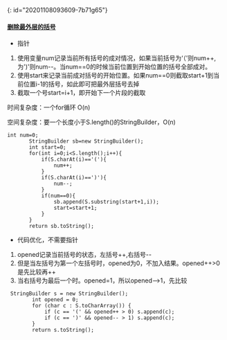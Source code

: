 {: id="20201108093609-7b71g65"}

#### [删除最外层的括号](https://leetcode-cn.com/problems/remove-outermost-parentheses/)

* 指针

1. 使用变量num记录当前所有括号的成对情况，如果当前括号为‘（’则num++,为')'则num--。当num==0的时候当前位置到开始位置的括号全部成对。
2. 使用start来记录当前成对括号的开始位置。如果num==0则截取start+1到当前位置i-1的括号，如此即可把最外层括号去掉
3. 截取一个号start=i+1，即开始下一个片段的截取

时间复杂度：一个for循环 O(n)

空间复杂度：要一个长度小于S.length()的StringBuilder，O(n)

```
int num=0;
       StringBuilder sb=new StringBuilder();
       int start=0;
       for(int i=0;i<S.length();i++){
           if(S.charAt(i)=='('){
               num++;
           }
           if(S.charAt(i)==')'){
               num--;
           }
           if(num==0){
               sb.append(S.substring(start+1,i));
               start=start+1;
           }
       }
       return sb.toString();
```

* 代码优化，不需要指针

1. opened记录当前括号的状态，左括号++,右括号--
2. 但是当左括号为第一个左括号时，opened为0，不加入结果。opened++>0是先比较再++
3. 当右括号为最后一个时。opened=1，所以opened-->1，先比较

```
 StringBuilder s = new StringBuilder();
        int opened = 0;
        for (char c : S.toCharArray()) {
            if (c == '(' && opened++ > 0) s.append(c);
            if (c == ')' && opened-- > 1) s.append(c);
        }
        return s.toString();
```
